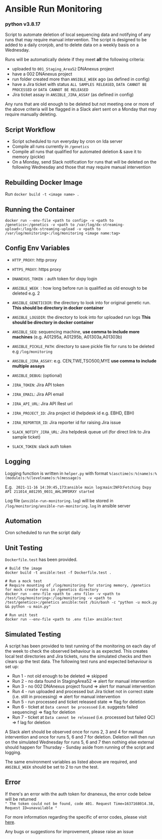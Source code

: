 # Ansible Run Monitoring
### python v3.8.17

Script to automate deletion of local sequencing data and notifying of any runs that may require manual intervention. The script is designed to be added to a daily cronjob, and to delete data on a weekly basis on a Wednesday.

Runs will be automatically delete if they meet **all** the following criteria:

- uploaded to `001_Staging_Area52` DNAnexus project
- have a 002 DNAnexus project
- run folder created more than `ANSIBLE_WEEK` ago (as defined in config)
- have a Jira ticket with status `ALL SAMPLES RELEASED`, `DATA CANNOT BE PROCESSED` or `DATA CANNOT BE RELEASED`
- Jira ticket assay in `ANSIBLE_JIRA_ASSAY` (as defined in config)

Any runs that are old enough to be deleted but not meeting one or more of the above criteria will be flagged in a Slack alert sent on a Monday that may require manually deleting.

## Script Workflow

- Script scheduled to run everyday by cron on Ida server
- Compile all runs currently in `/genetics`
- Compile all runs that qualified for automated deletion & save it to memory (pickle)
- On a Monday, send Slack notification for runs that will be deleted on the following Wednesday and those that may require manual intervention


## Rebuilding Docker Image

Run `docker build -t <image name> .`

## Running the Container
```
docker run --env-file <path to config> -v <path to /genetics>:/genetics -v <path to /var/log/dx-streaming-upload>:/log/dx-streaming-upload -v <path to /var/log/monitoring>:/log/monitoring <image name:tag>
```

## Config Env Variables

- `HTTP_PROXY`: http proxy
- `HTTPS_PROXY`: https proxy
- `DNANEXUS_TOKEN `: auth token for dxpy login

- `ANSIBLE_WEEK `: how long before run is qualified as old enough to be deleted e.g. 2
- `ANSIBLE_GENETICDIR`: the directory to look into for original genetic run. **This should be directory in docker container**
- `ANSIBLE_LOGSDIR`: the directory to look into for uploaded run logs **This should be directory in docker container**
- `ANSIBLE_SEQ`: sequencing machine, **use comma to include more machines** (e.g. A01295a, A01295b, A01303a,A01303b)
- `ANSIBLE_PICKLE_PATH`: directory to save pickle file for runs to be deleted e.g `/log/monitoring`
- `ANSIBLE_JIRA_ASSAY`: e.g. CEN,TWE,TSO500,MYE **use comma to include multiple assays**
- `ANSIBLE_DEBUG`: (optional)

- `JIRA_TOKEN`: Jira API token
- `JIRA_EMAIL`: Jira API email
- `JIRA_API_URL`: Jira API Rest url
- `JIRA_PROJECT_ID`: Jira project id (helpdesk id e.g. EBHD, EBH)
- `JIRA_REPORTER_ID`: Jira reporter id for raising Jira issue

- `SLACK_NOTIFY_JIRA_URL`: Jira helpdesk queue url (for direct link to Jira sample ticket)
- `SLACK_TOKEN`: slack auth token


## Logging

Logging function is written in ` helper.py ` with format ` %(asctime)s:%(name)s:%(module)s:%(levelname)s:%(message)s `

E.g. ``` 2021-11-16 14:39:45,173```:```ansible main log```:```main```:```INFO```:```Fetching Dxpy API 211014_A01295_0031_AHL3MFDRXY started ```

Log file (``` ansible-run-monitoring.log ```) will be stored in ``` /log/monitoring/ansible-run-monitoring.log ``` in ansible server

## Automation

Cron scheduled to run the script daily


## Unit Testing

`Dockerfile.test` has been provided.

```
# Build the image
docker build -t ansible:test -f Dockerfile.test .

# Run a mock test
# Require mounting of /log/monitoring for storing memory, /genetics for mock create runs in /genetics directory
docker run --env-file <path to .env file> -v <path to /test/log/monitoring>:/log/monitoring -v <path to /test/genetics>:/genetics ansible:test /bin/bash -c "python -u mock.py && python -u main.py"

# Run unit test
docker run --env-file <path to .env file> ansible:test
```

## Simulated Testing

A script has been provided to test running of the monitoring on each day of the week to check the observed behaviour is as expected. This creates local test directories and Jira tickets, runs the simulated checks and then clears up the test data. The following test runs and expected behaviour is set up:

- Run 1 - not old enough to be deleted => skipped
- Run 2 - no data found in StagingArea52 => alert for manual intervention
- Run 3 - no 002 DNAnexus project found => alert for manual intervention
- Run 4 - run uploaded and processed but Jira ticket not in correct state (i.e. still in processing) => alert for manual intervention
- Run 5 - run processed and ticket released state => flag for deletion
- Run 6 - ticket at `Data cannot be processed` (i.e. suggests failed sequencing) => flag for deletion
- Run 7 - ticket at `Data cannot be released` (i.e. processed but failed QC) => f lag for deletion

A Slack alert should be observed once for runs 2, 3 and 4 for manual intervention and once for runs 5, 6 and 7 for deletion. Deletion will then run on the simulated Wednesday for runs 5, 6 and 7 then nothing else external should happen for Thursday - Sunday aside from running of the script and logging.

The same environment variables as listed above are required, and `ANSIBLE_WEEK` should be set to 2 to run the test.


## Error

If there's an error with the auth token for dnanexus, the error code below will be returned\
`" The token could not be found, code 401. Request Time=1637168014.38, Request ID=unavailable "`

For more information regarding the specific of error codes, please visit [here](https://documentation.dnanexus.com/developer/api/protocols).

Any bugs or suggestions for improvement, please raise an issue
